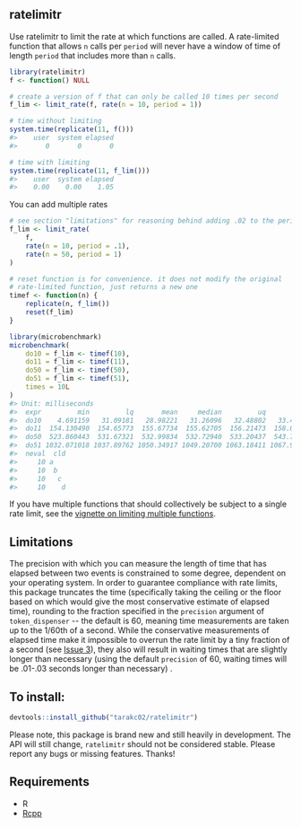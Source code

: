 
<!-- README.md is generated from README.Rmd. Please edit that file -->
ratelimitr
----------

Use ratelimitr to limit the rate at which functions are called. A rate-limited function that allows `n` calls per `period` will never have a window of time of length `period` that includes more than `n` calls.

``` r
library(ratelimitr)
f <- function() NULL

# create a version of f that can only be called 10 times per second
f_lim <- limit_rate(f, rate(n = 10, period = 1))

# time without limiting
system.time(replicate(11, f()))
#>    user  system elapsed 
#>       0       0       0

# time with limiting
system.time(replicate(11, f_lim()))
#>    user  system elapsed 
#>    0.00    0.00    1.05
```

You can add multiple rates

``` r
# see section "limitations" for reasoning behind adding .02 to the periods
f_lim <- limit_rate(
    f, 
    rate(n = 10, period = .1), 
    rate(n = 50, period = 1)
)

# reset function is for convenience. it does not modify the original 
# rate-limited function, just returns a new one
timef <- function(n) {
    replicate(n, f_lim())
    reset(f_lim)
}

library(microbenchmark)
microbenchmark(
    do10 = f_lim <- timef(10),
    do11 = f_lim <- timef(11),
    do50 = f_lim <- timef(50),
    do51 = f_lim <- timef(51),
    times = 10L
) 
#> Unit: milliseconds
#>  expr         min         lq       mean     median         uq        max
#>  do10    4.691159   31.09181   28.98221   31.26096   32.48802   33.47939
#>  do11  154.130490  154.65773  155.67734  155.62705  156.21473  158.09788
#>  do50  523.860443  531.67321  532.99834  532.72940  533.20437  543.76736
#>  do51 1032.071018 1037.89762 1050.34917 1049.20700 1063.18411 1067.94179
#>  neval  cld
#>     10 a   
#>     10  b  
#>     10   c 
#>     10    d
```

If you have multiple functions that should collectively be subject to a single rate limit, see the [vignette on limiting multiple functions](https://github.com/tarakc02/ratelimitr/blob/master/vignettes/multi-function.md).

Limitations
-----------

The precision with which you can measure the length of time that has elapsed between two events is constrained to some degree, dependent on your operating system. In order to guarantee compliance with rate limits, this package truncates the time (specifically taking the ceiling or the floor based on which would give the most conservative estimate of elapsed time), rounding to the fraction specified in the `precision` argument of `token_dispenser` -- the default is 60, meaning time measurements are taken up to the 1/60th of a second. While the conservative measurements of elapsed time make it impossible to overrun the rate limit by a tiny fraction of a second (see [Issue 3](https://github.com/tarakc02/ratelimitr/issues/3)), they also will result in waiting times that are slightly longer than necessary (using the default `precision` of 60, waiting times will be .01-.03 seconds longer than necessary) .

To install:
-----------

``` r
devtools::install_github("tarakc02/ratelimitr")
```

Please note, this package is brand new and still heavily in development. The API will still change, `ratelimitr` should not be considered stable. Please report any bugs or missing features. Thanks!

Requirements
------------

-   R
-   [Rcpp](https://cran.r-project.org/web/packages/Rcpp/index.html)
